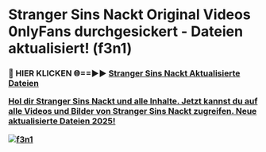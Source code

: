 # Stranger Sins Nackt Original Videos 0nlyFans durchgesickert - Dateien aktualisiert! (f3n1)

<h3>🔴 HIER KLICKEN 🌐==►► <a href="https://tinyurl.com/h6vf6nb8" rel="nofollow">Stranger Sins Nackt Aktualisierte Dateien

Hol dir Stranger Sins Nackt und alle Inhalte. Jetzt kannst du auf alle Videos und Bilder von Stranger Sins Nackt zugreifen. Neue aktualisierte Dateien 2025!

[![f3n1](https://i.imgur.com/sD4kR3V.gif)](https://tinyurl.com/h6vf6nb8)

